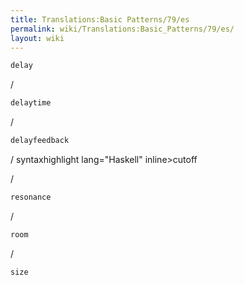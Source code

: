 ```yaml
---
title: Translations:Basic Patterns/79/es
permalink: wiki/Translations:Basic_Patterns/79/es/
layout: wiki
---
```


``` Haskell
delay
```

/

``` Haskell
delaytime
```

/

``` Haskell
delayfeedback
```

/ syntaxhighlight lang="Haskell" inline&gt;cutoff

</syntaxhighlight>

/

``` Haskell
resonance
```

/

``` Haskell
room
```

/

``` Haskell
size
```
